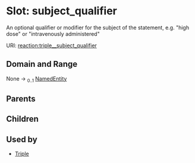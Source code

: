 
# Slot: subject_qualifier


An optional qualifier or modifier for the subject of the statement, e.g. "high dose" or "intravenously administered"

URI: [reaction:triple__subject_qualifier](http://w3id.org/ontogpt/reaction/triple__subject_qualifier)


## Domain and Range

None &#8594;  <sub>0..1</sub> [NamedEntity](NamedEntity.md)

## Parents


## Children


## Used by

 * [Triple](Triple.md)
